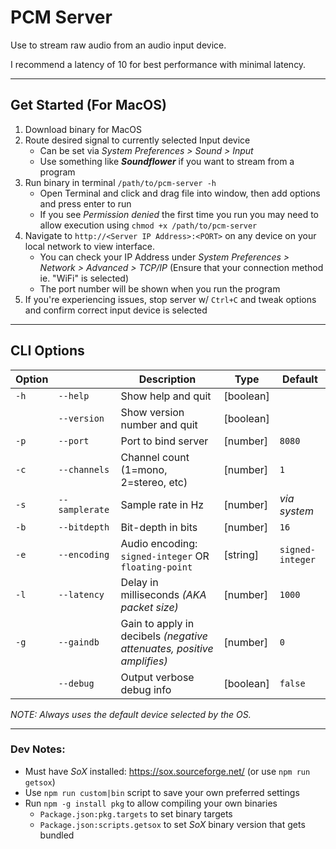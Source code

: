 # **PCM Server**
Use to stream raw audio from an audio input device.

I recommend a latency of 10 for best performance with minimal latency.

----
## Get Started (For MacOS)
1. Download binary for MacOS
2. Route desired signal to currently selected Input device
    - Can be set via *System Preferences > Sound > Input*
    - Use something like ***Soundflower*** if you want to stream from a program
3. Run binary in terminal `/path/to/pcm-server -h`
    - Open Terminal and click and drag file into window, then add options and press enter to run
    - If you see *Permission denied* the first time you run you may need to allow execution using `chmod +x /path/to/pcm-server`
4. Navigate to `http://<Server IP Address>:<PORT>` on any device on your local network to view interface.
    - You can check your IP Address under *System Preferences > Network > Advanced > TCP/IP* (Ensure that your connection method ie. "WiFi" is selected)
    - The port number will be shown when you run the program
5. If you're experiencing issues, stop server w/ `Ctrl+C` and tweak options and confirm correct input device is selected
----
## CLI Options
|Option||Description|Type|Default|
|--|--|--|--|--|
|`-h`|`--help`|Show help and quit|[boolean]| |
| |`--version`|Show version number and quit|[boolean]| |
|`-p`|`--port`|Port to bind server|[number]|`8080`|
|`-c`|`--channels`|Channel count (1=mono, 2=stereo, etc)|[number]|`1`|
|`-s`|`--samplerate`|Sample rate in Hz|[number]|*via system*|
|`-b`|`--bitdepth`|Bit-depth in bits|[number]|`16`|
|`-e`|`--encoding`|Audio encoding: `signed-integer` OR `floating-point`|[string]|`signed-integer`|
|`-l`|`--latency`|Delay in milliseconds *(AKA packet size)*|[number]|`1000`|
|`-g`|`--gaindb`|Gain to apply in decibels *(negative attenuates, positive amplifies)*|[number]|`0`|
| |`--debug`|Output verbose debug info|[boolean]|`false`|

*NOTE: Always uses the default device selected by the OS.*


----

### **Dev Notes:**
 - Must have *SoX* installed: https://sox.sourceforge.net/ (or use `npm run getsox`)
 - Use `npm run custom|bin` script to save your own preferred settings
 - Run `npm -g install pkg` to allow compiling your own binaries
    - `Package.json:pkg.targets` to set binary targets
    - `Package.json:scripts.getsox` to set *SoX* binary version that gets bundled
